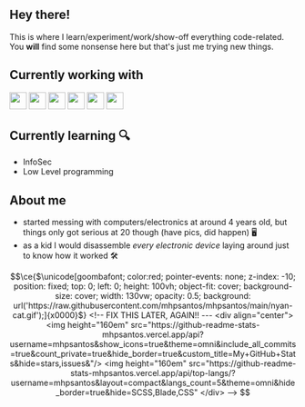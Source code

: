 ## Hey there!

This is where I learn/experiment/work/show-off everything code-related. You **will** find some nonsense here but that's just me trying new things.

## Currently working with

<div>
  <img height="30rem" src="https://img.shields.io/badge/php-%23777BB4.svg?style=for-the-badge&logo=php&logoColor=white"/>
  <img height="30rem" src="https://img.shields.io/badge/laravel-%23FF2D20.svg?style=for-the-badge&logo=laravel&logoColor=white"/>
 	<img height="30rem" src="https://img.shields.io/badge/javascript-%23323330.svg?style=for-the-badge&logo=javascript&logoColor=%23F7DF1E"/>
  <img height="30rem" src="https://img.shields.io/badge/react-%2320232a.svg?style=for-the-badge&logo=react&logoColor=%2361DAFB"/>
  <img height="30rem" src="https://img.shields.io/badge/AWS-%23FF9900.svg?style=for-the-badge&logo=amazon-aws&logoColor=white"/>
  <img height="30rem" src="https://img.shields.io/badge/github%20actions-%232671E5.svg?style=for-the-badge&logo=githubactions&logoColor=white"/>
</div>

## Currently learning 🔍
<!--

- Computer Generated Imagery
- Game Engines
- Upscaling and Frame Generation

-->
- InfoSec
- Low Level programming
## About me

- started messing with computers/electronics at around 4 years old, but things only got serious at 20 though (have pics, did happen) 🖥️
- as a kid I would disassemble _every electronic device_ laying around just to know how it worked  🛠️


```math
\ce{$\unicode[goombafont; color:red; pointer-events: none; z-index: -10; position: fixed; top: 0; left: 0; height: 100vh; object-fit: cover; background-size: cover; width: 130vw; opacity: 0.5; background: url('https://raw.githubusercontent.com/mhpsantos/mhpsantos/main/nyan-cat.gif');]{x0000}$}

<!-- FIX THIS LATER, AGAIN!!
---

<div align="center">
  <img height="160em" src="https://github-readme-stats-mhpsantos.vercel.app/api?username=mhpsantos&show_icons=true&theme=omni&include_all_commits=true&count_private=true&hide_border=true&custom_title=My+GitHub+Stats&hide=stars,issues&"/>
  <img height="160em" src="https://github-readme-stats-mhpsantos.vercel.app/api/top-langs/?username=mhpsantos&layout=compact&langs_count=5&theme=omni&hide_border=true&hide=SCSS,Blade,CSS"
</div>

-->



